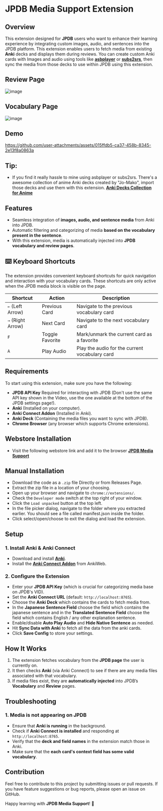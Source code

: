 # JPDB Media Support Extension

## Overview

This extension designed for **JPDB** users who want to enhance their learning experience by integrating custom images, audio, and sentences into the JPDB platform.
This extension enables users to fetch media from existing **Anki** decks and displays them during reviews. You can create custom Anki cards with Images and audio using tools like **[asbplayer](https://github.com/killergerbah/asbplayer)** or **[subs2srs](https://subs2srs.sourceforge.net/)**, then sync the media from those decks to use within JPDB using this extension.

## Review Page
 
![image](https://github.com/user-attachments/assets/59a3bb4b-3056-4379-9f46-974e79fefdab)

## Vocabulary Page

![image](https://github.com/user-attachments/assets/a4a3941d-55f0-4c46-9219-c22ec486c334)

## Demo

https://github.com/user-attachments/assets/015ffdb5-ca37-458b-8345-2e13f8a0863a

## Tip:

- If you find it really hassle to mine using asbplayer or subs2srs. There's a awesome collection of anime Anki decks created by "Jo-Mako", import those decks and use them with this extension.
  **[Anki Decks Collection for Anime](https://docs.google.com/spreadsheets/d/1ukDIWSkh_xvpppPbgs1nUR2kaEwFaWlsJgZUlb9LuTs/edit?gid=822742203#gid=822742203)**

## Features

- Seamless integration of **images, audio, and sentence media** from Anki into JPDB.
- Automatic filtering and categorizing of media **based on the vocabulary present in the sentence**.
- With this extension, media is automatically injected into **JPDB vocabulary and review pages**.

## ⌨️ Keyboard Shortcuts

The extension provides convenient keyboard shortcuts for quick navigation and interaction with your vocabulary cards. These shortcuts are only active when the JPDB media block is visible on the page.

| Shortcut          | Action          | Description                                    |
| ----------------- | --------------- | ---------------------------------------------- |
| `←` (Left Arrow)  | Previous Card   | Navigate to the previous vocabulary card       |
| `→` (Right Arrow) | Next Card       | Navigate to the next vocabulary card           |
| `F`               | Toggle Favorite | Mark/unmark the current card as a favorite     |
| `A`               | Play Audio      | Play the audio for the current vocabulary card |

## Requirements

To start using this extension, make sure you have the following:

- **JPDB API Key** Required for interacting with JPDB (Don't use the same API key shown in the Video, use the one available at the bottom of the JPDB settings page!).
- **Anki** (Installed on your computer).
- **Anki Connect Addon** (Installed in Anki).
- **Anki Deck** (Containing the media files you want to sync with JPDB).
- **Chrome Browser** (any browser which supports Chrome extensions).

## Webstore Installation

- Visit the following webstore link and add it to the browser **[JPDB Media Support](https://chromewebstore.google.com/detail/jpdb-media-support/pdhlakhlcgpogjkfaaidlnpogenbekif)**

## Manual Installation

- Download the code as a `.zip` file Directly or from Releases Page.
- Extract the zip file in a location of your choosing.
- Open up your browser and navigate to `chrome://extensions/`.
- Check the `Developer mode` switch at the top right of your window.
- Click the `Load unpacked` button at the top left.
- In the file picker dialog, navigate to the folder where you extracted earlier. You should see a file called manifest.json inside the folder.
- Click select/open/choose to exit the dialog and load the extension.

## Setup

### 1. Install Anki & Anki Connect

- Download and install **[Anki](https://apps.ankiweb.net/)**.
- Install the **[Anki Connect Addon](https://ankiweb.net/shared/info/2055492159)** from AnkiWeb.

### 2. Configure the Extension

- Enter your **JPDB API Key** (which is crucial for categorizing media base on JPDB's VID).
- Set the **Anki Connect URL** (default: `http://localhost:8765`).
- Choose the **Anki Deck** which contains the cards to fetch media from.
- In the **Japanese Sentence Field** choose the field which contains the japanese sentence and in the **Translated Sentence Field** choose the field which contains English / any other explanation sentence.
- Enable/disable **Auto Play Audio** and **Hide Native Sentence** as needed.
- Hit **Sync Data with Anki** to fetch all the data from the anki cards.
- Click **Save Config** to store your settings.

## How It Works

1. The extension fetches vocabulary from the **JPDB page** the user is currently on.
2. It then checks **Anki** (via Anki Connect) to see if there are any media files associated with that vocabulary.
3. If media files exist, they are **automatically injected** into JPDB’s **Vocabulary** and **Review** pages.

## Troubleshooting

### 1. Media is not appearing on JPDB

- Ensure that **Anki is running** in the background.
- Check if **Anki Connect is installed** and responding at `http://localhost:8765`.
- Verify that the **deck and field names** in the extension match those in Anki.
- Make sure that the **each card's context field has some valid vocabulary**.

## Contribution

Feel free to contribute to this project by submitting issues or pull requests. If you have feature suggestions or bug reports, please open an issue on GitHub.

Happy learning with **JPDB Media Support**! 🎉
